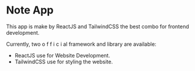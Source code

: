 # Note App

This app is make by ReactJS and TailwindCSS the best combo for frontend development.

Currently, two o f f i c i al framework and library are available:

- ReactJS use for Website Development.
- TailwindCSS use for styling the website.
